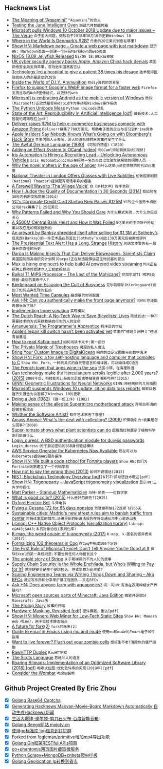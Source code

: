 ## Hacknews List


- [The Meaning of “Aquemini”](https://theundefeated.com/features/outkast-aquemini-anniversary-twenty-years-south-something-say/)  `“Aquemini”的含义`
- [Testing the June Intelligent Oven](https://www.cooksillustrated.com/articles/1247-testing-the-june-intelligent-oven)  `测试六月智能烤箱`
- [Microsoft pulls Windows 10 October 2018 Update due to major issues – The Verge](https://www.theverge.com/2018/10/6/17944966/microsoft-windows-10-october-2018-update-documents-deleted-issues-windows-update-paused)  `由于重大问题，微软将于2018年10月10日更新Windows 10`
- [Where in the World Is Denmark’s $2B?](https://www.nytimes.com/2018/10/05/business/denmark-skat-tax-scandal.html)  `丹麦的20亿美元到底在哪里?`
- [Show HN: Markdown page – Create a web page with just markdown](https://github.com/oscarmorrison/md-page)  `显示HN: Markdown页面——创建一个只有Markdown的web页面`
- [NixOS 18.09 Jellyfish Released](https://discourse.nixos.org/t/nixos-18-09-jellyfish-released/1076)  `NixOS 18.09水母释放`
- [UK cyber security agency backs Apple, Amazon China hack denials](https://www.reuters.com/article/us-china-cyber-britain/uk-cyber-security-agency-backs-apple-amazon-china-hack-denials-idUSKCN1MF1DN)  `英国网络安全局支持苹果，亚马逊中国黑客否认`
- [Technology led a hospital to give a patient 38 times his dosage](https://medium.com/backchannel/how-technology-led-a-hospital-to-give-a-patient-38-times-his-dosage-ded7b3688558)  `技术使得医院给病人的剂量是他的38倍`
- [Inside the World of D.I.Y. Ammunition](https://www.nytimes.com/2018/10/05/us/3d-printed-guns-homemade-ammunition.html)  `在diy弹药的世界里`
- [Firefox to support Google&#39;s WebP image format for a faster web](https://www.cnet.com/news/firefox-to-support-googles-webp-image-format-for-a-faster-web/)  `Firefox支持谷歌的WebP图像格式，以更快的web`
- [Microsoft is embracing Android as the mobile version of Windows](https://www.theverge.com/2018/10/3/17933644/microsoft-android-apps-windows-10-app-mirroring-report)  `微软(Microsoft)正欣然接受Android作为移动版Windows操作系统`
- [The Python Unicode Mess](http://changelog.complete.org/archives/9938-the-python-unicode-mess)  `Python Unicode混乱`
- [State of the Art: Reproducibility in Artificial Intelligence [pdf]](https://www.aaai.org/ocs/index.php/AAAI/AAAI18/paper/viewFile/17248/15864)  `最新技术:人工智能的可再现性[pdf]`
- [Deliverr raises $7M to help e-commerce businesses compete with Amazon Prime](https://techcrunch.com/2018/10/05/deliverr-raises-7m-to-help-e-commerce-businesses-compete-with-amazon-prime/)  `Deliverr募集了700万美元，帮助电子商务企业与亚马逊Prime竞争`
- [Apple Insiders Say Nobody Knows What’s Going on with Bloomberg&#39;s Hack Story](https://www.buzzfeednews.com/article/johnpaczkowski/apple-china-hacking-bloomberg-servers-spies-fbi)  `苹果内部人士表示，没人知道彭博的黑客事件发生了什么`
- [The Awful German Language (1880)](https://www.cs.utah.edu/~gback/awfgrmlg.html)  `《可怕的德语》(1880)`
- [Adding an Effect System to OCaml [video]](https://www.janestreet.com/tech-talks/effective-programming/)  `向OCaml添加特效系统[视频]`
- [Iris Automation Is Hiring a Recruiting Lead – Unlocking Autonomous Vehicles](http://www.irisonboard.com/careers/)  `Iris Automation公司正在招聘一名负责自动驾驶车辆解锁的招聘人员`
- [Why the novel matters in the age of anger](https://www.newstatesman.com/culture/books/2018/10/why-novel-matters-age-anger)  `为什么这部小说在愤怒的时代如此重要`
- [National Theater in London Offers Glasses with Live Subtitles](https://www.nytimes.com/2018/10/03/theater/uk-national-theatre-smart-glasses.html)  `伦敦国家剧院(National Theater)提供配有现场字幕的眼镜`
- [A Farewell Wave to ‘The Village Voice&#39;](https://www.tabletmag.com/jewish-news-and-politics/us/270745/berman-farewell-the-village-voice)  `向《乡村之声》挥手告别`
- [How I Judge the Quality of Documentation in 30 Seconds (2014)](http://ericholscher.com/blog/2014/feb/27/how-i-judge-documentation-quality/)  `我如何在30秒内判断文档质量(2014)`
- [YC&#39;s Corporate Credit Card Startup Brex Raises $125M](https://techcrunch.com/2018/10/05/how-the-22-year-old-founders-of-brex-built-a-billion-dollar-business-in-less-than-2-years/)  `YC的企业信用卡初创公司Brex筹集了1.25亿美元`
- [Why Patterns Failed and Why You Should Care](http://www.cs.uni.edu/~wallingf/blog/archives/monthly/2018-10.html#e2018-10-05T15_39_10.htm)  `为什么模式失败，为什么你应该关心`
- [A $500M Central Bank Heist and How It Was Foiled](https://www.wsj.com/articles/the-500-million-central-bank-heistand-how-it-was-foiled-1538578897)  `5亿美元的中央银行抢劫案以及它是如何被挫败的`
- [An artwork by Banksy shredded itself after selling for $1.3M at Sotheby’s](https://www.artsy.net/news/artsy-editorial-artwork-banksy-shredded-selling-13-million-sothebys)  `班克西(Banksy)的一件艺术品在苏富比(Sotheby’s)拍出130万美元后被撕成碎片`
- [The Presidential Text Alert Has a Long, Strange History](https://www.wired.com/story/presidential-text-alert-fema-emergency-history/)  `总统文本警告有一段漫长而奇怪的历史`
- [Darpa Is Making Insects That Can Deliver Bioweapons, Scientists Claim](https://www.newsweek.com/darpa-biological-weapons-insects-scientists-warn-1152834)  `美国国防部高级研究计划局(Darpa)正在制造能够运送生物武器的昆虫`
- [Mux is hiring engineers to help build AI powered video streaming](https://jobs.mux.com)  `Mux正在招聘工程师帮助建立人工智能视频流`
- [Baikal T1 MIPS Processor – The Last of the Mohicans?](https://www.cnx-software.com/2018/09/26/baikal-t1-last-mips-processor/)  `贝加尔湖T1 MIPS处理器-最后的莫希干人?`
- [Kierkegaard on Escaping the Cult of Busyness](https://iainews.iai.tv/articles/how-kierkegaards-idea-of-idleness-can-help-us-diagnose-21st-century-busyness-auid-1150?)  `克尔凯郭尔(Kierkegaard)谈到了如何逃离忙碌的狂热`
- [Most Wanted Time Capsules](https://crypt.oglethorpe.edu/international-time-capsule-society/most-wanted-time-capsules/)  `最想要的时间胶囊`
- [Ask HN: Can you authentically make the front page anymore?](item?id=18155723)  `问HN:你还能再做头版了吗?`
- [Implementing Impersonation](https://jamie.ideasasylum.com/2018/09/29/implementing-impersonation/)  `实现模拟`
- [The Dutch Reach: A No-Tech Way to Save Bicyclists’ Lives](https://www.nytimes.com/2018/10/05/smarter-living/the-dutch-reach-save-bicyclists-lives-bicycle-safety-drivers.html)  `荷兰到达:一种不需要技术的方式来拯救骑自行车的人的生命`
- [Amanuensis: The Programmer&#39;s Apprentice](https://web.stanford.edu/class/cs379c/resources/amanuensis/index.html)  `程序员的学徒`
- [Apple’s repair kill switch hasn’t been activated yet](https://ifixit.org/blog/11673/)  `苹果的“修理关闭开关”还没有被激活`
- [How to read Kafka: part I](https://www.newcriterion.com/issues/2018/10/how-to-read-kafka-part-i)  `如何阅读卡夫卡:第一部分`
- [The Private Magic of Treehouses](https://www.atlasobscura.com/articles/favorite-treehouse-designs)  `树屋的私人魔法`
- [Bring Your Custom Image to DigitalOcean](https://blog.digitalocean.com/custom-images/)  `把你的自定义图像带到数字海洋`
- [Show HN: Fork, a toy self-hosting language and compiler that compiles to C](https://github.com/mcilloni/fork)  `Show HN: Fork，一种玩具式的自托管语言和编译器，可以编译成C语言`
- [The French town that ages wine in the sea](http://www.bbc.com/travel/story/20181004-the-french-town-that-throws-wine-in-the-sea)  `法国小镇，在海里陈酒`
- [Can technology make the Herculaneum scrolls legible after 2,000 years? (2015)](https://www.newyorker.com/magazine/2015/11/16/the-invisible-library)  `2000年后，科技能否让赫库兰尼姆古卷轴变得清晰可辨?(2015)`
- [GINN: Geometric Illustrations for Neural Networks](http://www.bayeswatch.com/2018/09/17/GINN/)  `GINN:神经网络的几何插图`
- [Microsoft suspends Windows 10 update, citing data loss reports](https://techcrunch.com/2018/10/06/microsoft-suspends-windows-10-update-citing-data-loss-reports/)  `微软以数据丢失报告为由暂停了Windows 10的更新`
- [Doing a Job (1982)](https://bebekim.wordpress.com/2010/08/27/doing-a-job-by-admiral-hyman-g-rickover-u-s-navy-retired/)  `《做一份工作》(1982)`
- [Making sense of the alleged Supermicro motherboard attack](https://www.lightbluetouchpaper.org/2018/10/05/making-sense-of-the-supermicro-motherboard-attack/)  `弄明白所谓的超微主板攻击`
- [Whither the Software Artist?](https://www.filfre.net/2018/10/whither-the-software-artist-or-how-trip-hawkins-learned-to-stop-worrying-and-love-the-consoles/)  `软件艺术家去了哪里?`
- [Amass Appeal: What&#39;s the deal with collecting? (2008)](http://www.aarp.org/entertainment/arts-leisure/info-01-2008/amass_appeal.html)  `积聚吸引力:收集是怎么回事?(2008)`
- [Super-tomato shows what plant scientists can do](https://www.nature.com/articles/d41586-018-06915-y)  `超级西红柿展示了植物科学家们能做什么`
- [Login_duress: A BSD authentication module for duress passwords](https://github.com/jcs/login_duress)  `Login_duress:用于胁迫密码的BSD身份验证模块`
- [AWS Service Operator for Kubernetes Now Available](https://aws.amazon.com/blogs/opensource/aws-service-operator-kubernetes-available/)  `现在可以为Kubernetes提供AWS服务操作`
- [Show HN: We built a code school for Fortnite players](https://qwerty.gg/)  `Show HN:我们为Fortnite玩家建立了一个代码学校`
- [How not to say the wrong thing (2013)](http://articles.latimes.com/2013/apr/07/opinion/la-oe-0407-silk-ring-theory-20130407)  `如何不说错话(2013)`
- [NIST: Blockchain Technology Overview [pdf]](https://nvlpubs.nist.gov/nistpubs/ir/2018/NIST.IR.8202.pdf)  `NIST:区块链技术概述[pdf]`
- [Show HN: Trigonoparty – JavaScript trigonometry visualization](https://ramesaliyev.com/trigonoparty/)  `显示HN:三角学可视化`
- [Matt Parker – Standup Mathematician](http://standupmaths.com/)  `马特·帕克——一位数学家`
- [What is good color? (2015)](https://pavelkosenko.wordpress.com/2015/08/13/what-is-good-color/)  `什么是好的颜色?(2015)`
- [Oxford Electric Bell](https://en.wikipedia.org/wiki/Oxford_Electric_Bell)  `牛津电铃`
- [Flying a Cessna 172 for 65 days nonstop](https://www.aopa.org/news-and-media/all-news/2008/march/01/endurance-test-circa-1958)  `驾驶塞斯纳172连续飞行65天`
- [Sustainable cities: Madrid&#39;s new street rules aim to banish traffic from center](https://elpais.com/elpais/2018/10/05/inenglish/1538733317_890210.html)  `可持续发展的城市:马德里新的街道法规旨在将交通从市中心驱逐出去`
- [Libnop: C&#43;&#43; Native Object Protocols (serialization library)](https://github.com/google/libnop)  `Libnop: c&#43;&#43;本机对象协议(序列化库)`
- [K-map, the weird cousin of k-anonymity (2017)](https://desfontain.es/privacy/k-map.html)  `K-map, k-匿名的怪异表亲(2017)`
- [Formalizing 100 theorems in Coq](https://madiot.fr/coq100/)  `在Coq中形成100个定理`
- [The First Rule of Microsoft Excel: Don’t Tell Anyone You’re Good at It](https://www.wsj.com/articles/the-first-rule-of-microsoft-exceldont-tell-anyone-youre-good-at-it-1538754380)  `微软Excel的第一条规则是:不要告诉任何人你擅长这个`
- [The untold story of Stripe](https://www.wired.co.uk/article/stripe-payments-apple-amazon-facebook)  `关于斯梯德的不为人知的故事`
- [Supply Chain Security Is the Whole Enchilada, but Who’s Willing to Pay for It?](https://krebsonsecurity.com/2018/10/supply-chain-security-is-the-whole-enchilada-but-whos-willing-to-pay-for-it/)  `供应链安全是整个安琪拉达，但谁愿意为此买单?`
- [Scaling Engineering Teams via Writing Things Down and Sharing – Aka RFCs](https://blog.pragmaticengineer.com/scaling-engineering-teams-via-writing-things-down-rfcs/)  `通过写东西和分享来扩展工程团队——又名RFCs`
- [Ask HN: Does anyone farm with aquaponics?](item?id=18157024)  `问一问HN:有谁在农场种植水产养殖吗?`
- [Microsoft open sources parts of Minecraft: Java Edition](https://minecraft.net/en-us/article/programmers-play-minecrafts-inner-workings)  `微软开源部分Minecraft: Java版`
- [The Prolog Story](http://kylecordes.com/2010/the-prolog-story)  `故事的开端`
- [Hardware Masking, Revisited [pdf]](https://www.emsec.rub.de/media/crypto/veroeffentlichungen/2018/04/16/PDN_Masking.pdf)  `硬件屏蔽，重访[pdf]`
- [Show HN: Monero Web Miner for Low-Tech Static Sites](https://after-dark.habd.as/module/toxic-swamp/)  `Show HN: Monero Web Miner，用于低技术静态站点`
- [A future for fork(2)](http://brrt-to-the-future.blogspot.com/2018/10/a-future-for-fork2.html)  `fork的未来(2)`
- [Guide to email in Emacs using mu and mu4e](http://cachestocaches.com/2017/3/complete-guide-email-emacs-using-mu-and-/)  `使用mu和mu4e的Emacs电子邮件指南`
- [Want to live forever? Flush out your zombie cells](https://www.theguardian.com/science/2018/oct/06/race-to-kill-killer-zombie-cells-senescent-damaged-ageing-eliminate-research-mice-aubrey-de-grey)  `想长生不老?清除你的僵尸细胞`
- [RawHTTP Duplex](https://renatoathaydes.github.io/rawhttp/rawhttp-modules/duplex/)  `RawHTTP双`
- [The Scots Language](https://www.atlasobscura.com/articles/scots-language)  `苏格兰人的语言`
- [Roaring Bitmaps: Implementation of an Optimized Software Library (2018) [pdf]](https://arxiv.org/abs/1709.07821)  `咆哮式位图:优化软件库的实现(2018年)[pdf]`
- [Consider the Wombat](https://www.lrb.co.uk/v40/n19/katherine-rundell/consider-the-wombat)  `考虑到袋熊`

## Github Project Created By Eric Zhou

- [x] [Golang Base64 Captcha](https://github.com/mojocn/base64Captcha)
- [x] [Generating Hacknews Maoyan-Movie-Board Markdown Automatically 自动生成Hacknews新闻](https://github.com/dejavuzhou/md-genie)
- [x] [生活大爆炸-谢尔顿-剪刀石头布-百度智能音箱](https://github.com/mojocn/dueros-bang-game)
- [x] [Golang Beego网站 mojotv.cn](https://github.com/mojocn/www.mojotv.cn)
- [x] [使用go标准库,log信息到钉钉群](https://github.com/mojocn/dooger)
- [x] [Forked from fogleman/primitive增加mp4导出功能](https://github.com/mojocn/primitive)
- [x] [Golang Gin框架RESTful APIs项目](https://github.com/JJJJJJJerk/ezier-golang-web-api-framework)
- [x] [go+phantomjs网页图片截取微服务](https://github.com/mojocn/screen_shot)
- [x] [Python Scrapy+MongoDB+cnbeta爬虫样板](https://github.com/mojocn/scrapy_mongodb_boilerplate_cnbeta)
- [x] [Golang Geolocation Ip转换到省市](https://github.com/mojocn/ip2location)